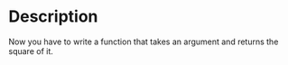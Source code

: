 # Description

Now you have to write a function that takes an argument and returns the square of it.